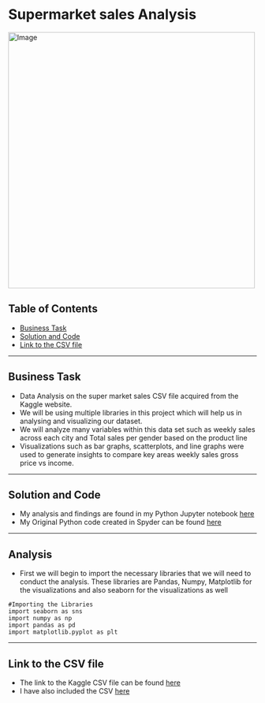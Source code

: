 # Supermarket sales Analysis

<img src="https://github.com/KennethManzi1/Data-Analysis-projects/assets/120513764/ed12d855-b1ac-40dc-840f-410349c48d91" alt="Image" width="500" height="520">


## Table of Contents
- [Business Task](#business-task)
- [Solution and Code](#Solution-and-Code)
- [Link to the CSV file](#Link-to-the-CSV-file)

***

## Business Task
- Data Analysis on the super market sales CSV file acquired from the Kaggle website.
- We will be using multiple libraries in this project which will help us in analysing and visualizing our dataset.
- We will analyze many variables within this data set such as weekly sales across each city and Total sales per gender based on the product line
- Visualizations such as bar graphs, scatterplots, and line graphs were used to generate insights to compare key areas weekly sales gross price vs income.

***

## Solution and Code

- My analysis and findings are found in my Python Jupyter notebook [here](https://github.com/KennethManzi1/Data-Analysis-projects/blob/main/Supermarket_data%20Analysis/Kaggle%20Super%20Market%20Analysis.ipynb)
- My Original Python code created in Spyder can be found [here](https://github.com/KennethManzi1/Data-Analysis-projects/blob/main/Supermarket_data%20Analysis/Supermarketanalysis.py)


***

## Analysis 

- First we will begin to import the necessary libraries that we will need to conduct the analysis. These libraries are Pandas, Numpy, Matplotlib for the visualizations and also seaborn for the visualizations as well

```
#Importing the Libraries
import seaborn as sns
import numpy as np
import pandas as pd
import matplotlib.pyplot as plt
```
  



***

## Link to the CSV file
- The link to the Kaggle CSV file can be found [here](https://www.kaggle.com/datasets/aungpyaeap/supermarket-sales/code)
- I have also included the CSV [here](https://github.com/KennethManzi1/Data-Analysis-projects/blob/main/Supermarket_data%20Analysis/supermarketsales.csv)





